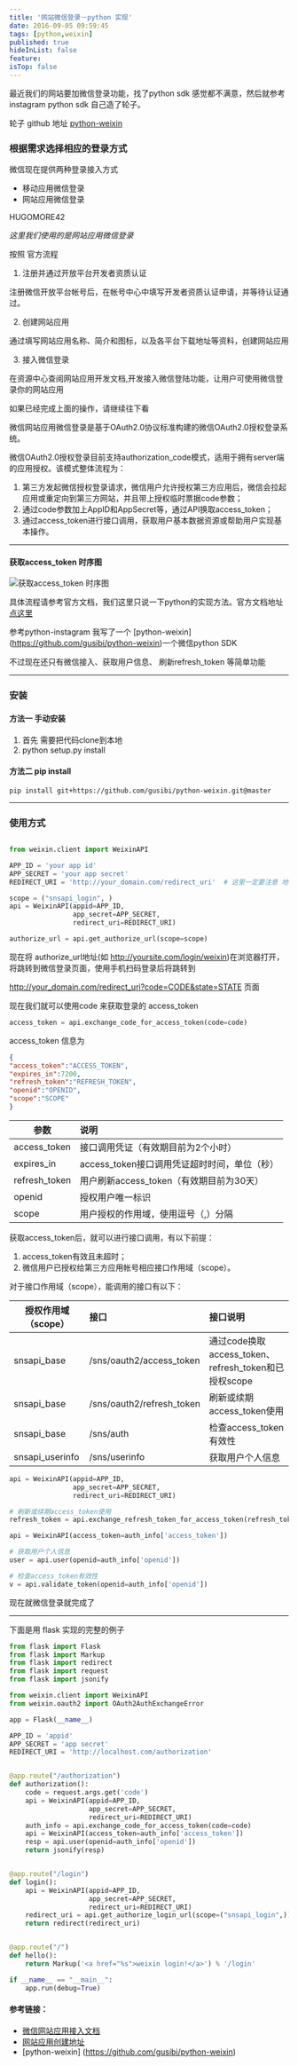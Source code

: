 ```yaml
---
title: '网站微信登录－python 实现'
date: 2016-09-05 09:59:45
tags: [python,weixin]
published: true
hideInList: false
feature: 
isTop: false
---
```



最近我们的网站要加微信登录功能，找了python sdk 感觉都不满意，然后就参考instagram python sdk 自己造了轮子。

轮子 github 地址  [python-weixin](https://github.com/gusibi/python-weixin)

### 根据需求选择相应的登录方式

微信现在提供两种登录接入方式

* 移动应用微信登录
* 网站应用微信登录

HUGOMORE42

*这里我们使用的是网站应用微信登录*

按照 官方流程

1. 注册并通过开放平台开发者资质认证

注册微信开放平台帐号后，在帐号中心中填写开发者资质认证申请，并等待认证通过。

2. 创建网站应用

通过填写网站应用名称、简介和图标，以及各平台下载地址等资料，创建网站应用

3. 接入微信登录

在资源中心查阅网站应用开发文档,开发接入微信登陆功能，让用户可使用微信登录你的网站应用


如果已经完成上面的操作，请继续往下看


微信网站应用微信登录是基于OAuth2.0协议标准构建的微信OAuth2.0授权登录系统。

微信OAuth2.0授权登录目前支持authorization_code模式，适用于拥有server端的应用授权。该模式整体流程为：

1. 第三方发起微信授权登录请求，微信用户允许授权第三方应用后，微信会拉起应用或重定向到第三方网站，并且带上授权临时票据code参数；
2. 通过code参数加上AppID和AppSecret等，通过API换取access_token；
3. 通过access_token进行接口调用，获取用户基本数据资源或帮助用户实现基本操作。

-------

#### 获取access_token 时序图

![获取access_token 时序图](https://res.wx.qq.com/op_res/D0wkkHSbtC6VUSHX4WsjP5ssg5mdnEmXO8NGVGF34dxS9N1WCcq6wvquR4K_Hcut)


具体流程请参考官方文档，我们这里只说一下python的实现方法。官方文档地址 [点这里](https://open.weixin.qq.com/cgi-bin/showdocument?action=dir_list&t=resource/res_list&verify=1&lang=zh_CN&token=db685a316b7e3933cae42c5ca91d4e024125d1b8&appid=wx6d8c79fb64de6c08)


参考python-instagram 我写了一个 [python-weixin] (https://github.com/gusibi/python-weixin)一个微信python SDK

不过现在还只有微信接入、获取用户信息、 刷新refresh_token 等简单功能

-------
### 安装

#### 方法一 手动安装
1. 首先 需要把代码clone到本地
2. python setup.py install

#### 方法二 pip install

```
pip install git+https://github.com/gusibi/python-weixin.git@master
```

-------

### 使用方式

```python

from weixin.client import WeixinAPI

APP_ID = 'your app id'
APP_SECRET = 'your app secret'
REDIRECT_URI = 'http://your_domain.com/redirect_uri'  # 这里一定要注意 地址一定要加上http/https

scope = ("snsapi_login", )
api = WeixinAPI(appid=APP_ID,
                app_secret=APP_SECRET,
                redirect_uri=REDIRECT_URI)

authorize_url = api.get_authorize_url(scope=scope)
```

现在将 authorize_url地址(如 http://yoursite.com/login/weixin)在浏览器打开， 将跳转到微信登录页面，使用手机扫码登录后将跳转到

http://your_domain.com/redirect_uri?code=CODE&state=STATE 页面

现在我们就可以使用code 来获取登录的 access_token

```python
access_token = api.exchange_code_for_access_token(code=code)
```

access_token 信息为

```json
{
"access_token":"ACCESS_TOKEN",
"expires_in":7200,
"refresh_token":"REFRESH_TOKEN",
"openid":"OPENID",
"scope":"SCOPE"
}
```

|参数	|说明|
| ------------- |:-------------|
|access_token	|接口调用凭证（有效期目前为2个小时）|
|expires_in	|access_token接口调用凭证超时时间，单位（秒）|
|refresh_token	|用户刷新access_token（有效期目前为30天）|
|openid	|授权用户唯一标识|
|scope	|用户授权的作用域，使用逗号（,）分隔|


获取access_token后，就可以进行接口调用，有以下前提：

1. access_token有效且未超时；
2. 微信用户已授权给第三方应用帐号相应接口作用域（scope）。

对于接口作用域（scope），能调用的接口有以下：

| 授权作用域（scope）|接口| 接口说明|
| ------------- |:------------- |:-----|
| snsapi_base|/sns/oauth2/access_token	|通过code换取access_token、refresh_token和已授权scope|
| snsapi_base| /sns/oauth2/refresh_token	|刷新或续期access_token使用|
| snsapi_base| /sns/auth	|检查access_token有效性|
| snsapi_userinfo|/sns/userinfo	|获取用户个人信息|


```python
api = WeixinAPI(appid=APP_ID,
                app_secret=APP_SECRET,
                redirect_uri=REDIRECT_URI)

# 刷新或续期access_token使用
refresh_token = api.exchange_refresh_token_for_access_token(refresh_token=auth_info['refresh_token'])

api = WeixinAPI(access_token=auth_info['access_token'])

# 获取用户个人信息
user = api.user(openid=auth_info['openid'])

# 检查access_token有效性
v = api.validate_token(openid=auth_info['openid'])
```


现在就微信登录就完成了

-------

下面是用 flask 实现的完整的例子

```python
from flask import Flask
from flask import Markup
from flask import redirect
from flask import request
from flask import jsonify

from weixin.client import WeixinAPI
from weixin.oauth2 import OAuth2AuthExchangeError

app = Flask(__name__)

APP_ID = 'appid'
APP_SECRET = 'app secret'
REDIRECT_URI = 'http://localhost.com/authorization'


@app.route("/authorization")
def authorization():
    code = request.args.get('code')
    api = WeixinAPI(appid=APP_ID,
                    app_secret=APP_SECRET,
                    redirect_uri=REDIRECT_URI)
    auth_info = api.exchange_code_for_access_token(code=code)
    api = WeixinAPI(access_token=auth_info['access_token'])
    resp = api.user(openid=auth_info['openid'])
    return jsonify(resp)


@app.route("/login")
def login():
    api = WeixinAPI(appid=APP_ID,
                    app_secret=APP_SECRET,
                    redirect_uri=REDIRECT_URI)
    redirect_uri = api.get_authorize_login_url(scope=("snsapi_login",))
    return redirect(redirect_uri)


@app.route("/")
def hello():
    return Markup('<a href="%s">weixin login!</a>') % '/login'

if __name__ == "__main__":
    app.run(debug=True)

```

#### 参考链接：

* [微信网站应用接入文档](https://open.weixin.qq.com/cgi-bin/showdocument?action=dir_list&t=resource/res_list&verify=1&lang=zh_CN&token=db685a316b7e3933cae42c5ca91d4e024125d1b8&appid=wx6d8c79fb64de6c08)
* [网站应用创建地址](https://open.weixin.qq.com/cgi-bin/frame?t=home/web_tmpl&lang=zh_CN)
* [python-weixin]  (https://github.com/gusibi/python-weixin)
